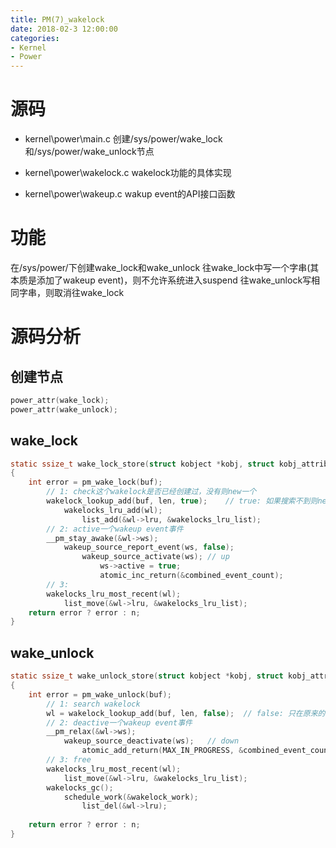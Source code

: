 ```yaml
---
title: PM(7)_wakelock
date: 2018-02-3 12:00:00
categories:
- Kernel
- Power
---
```


# 源码
* kernel\power\main.c
创建/sys/power/wake_lock和/sys/power/wake_unlock节点

* kernel\power\wakelock.c
wakelock功能的具体实现

* kernel\power\wakeup.c
wakup event的API接口函数

<!-- more -->
# 功能
在/sys/power/下创建wake_lock和wake_unlock
往wake_lock中写一个字串(其本质是添加了wakeup event)，则不允许系统进入suspend
往wake_unlock写相同字串，则取消往wake_lock

# 源码分析
## 创建节点
```c
power_attr(wake_lock);
power_attr(wake_unlock);
```

## wake_lock
```c
static ssize_t wake_lock_store(struct kobject *kobj, struct kobj_attribute *attr, const char *buf, size_t n)
{
	int error = pm_wake_lock(buf);
		// 1: check这个wakelock是否已经创建过，没有则new一个
		wakelock_lookup_add(buf, len, true);	// true: 如果搜索不到则new一个
			wakelocks_lru_add(wl);
				list_add(&wl->lru, &wakelocks_lru_list);
		// 2: active一个wakeup event事件
		__pm_stay_awake(&wl->ws);
			wakeup_source_report_event(ws, false);
				wakeup_source_activate(ws);	// up
					ws->active = true;
					atomic_inc_return(&combined_event_count);
		// 3:
		wakelocks_lru_most_recent(wl);
			list_move(&wl->lru, &wakelocks_lru_list);
	return error ? error : n;
}
```

## wake_unlock
```c
static ssize_t wake_unlock_store(struct kobject *kobj, struct kobj_attribute *attr, const char *buf, size_t n)
{
	int error = pm_wake_unlock(buf);
		// 1: search wakelock
		wl = wakelock_lookup_add(buf, len, false);	// false: 只在原来的树上查找
		// 2: deactive一个wakeup event事件
		__pm_relax(&wl->ws);
			wakeup_source_deactivate(ws);	// down
				atomic_add_return(MAX_IN_PROGRESS, &combined_event_count);
		// 3: free
		wakelocks_lru_most_recent(wl);
			list_move(&wl->lru, &wakelocks_lru_list);
		wakelocks_gc();
			schedule_work(&wakelock_work);
				list_del(&wl->lru);
				
	return error ? error : n;
}
```
